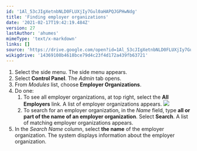 ```yaml
---
id: '1Al_53cJIgXetnbNLD0FLUXjIy7Gul0aHAPQJGPHwNdg'
title: 'Finding employer organizations'
date: '2021-02-17T19:42:19.484Z'
version: 27
lastAuthor: 'ahumes'
mimeType: 'text/x-markdown'
links: []
source: 'https://drive.google.com/open?id=1Al_53cJIgXetnbNLD0FLUXjIy7Gul0aHAPQJGPHwNdg'
wikigdrive: '14369108b4618bce79d4c23f4d172a439fb63721'
---
```

1. Select the side menu. The side menu appears.
2. Select <strong>Control Panel</strong>. The <em>Admin</em> tab opens.
3. From <em>Modules</em> list, choose <strong>Employer Organizations</strong>.
4. Do one:
    1. To see all employer organizations, at top right, select the <strong>All Employers</strong> link. A list of employer organizations appears.
        ![](../finding-employer-organizations.assets/3d959dd6aba3c9c9e08f1001cd0527b5.png)
    2. To search for an employer organization, in the <em>Name</em> field, type <strong>all or part of the name of an employer organization</strong>. Select <strong>Search</strong>. A list of matching employer organizations appears.
5. In the <em>Search Name</em> column, select <strong>the name</strong> of the employer organization. The system displays information about the employer organization.
